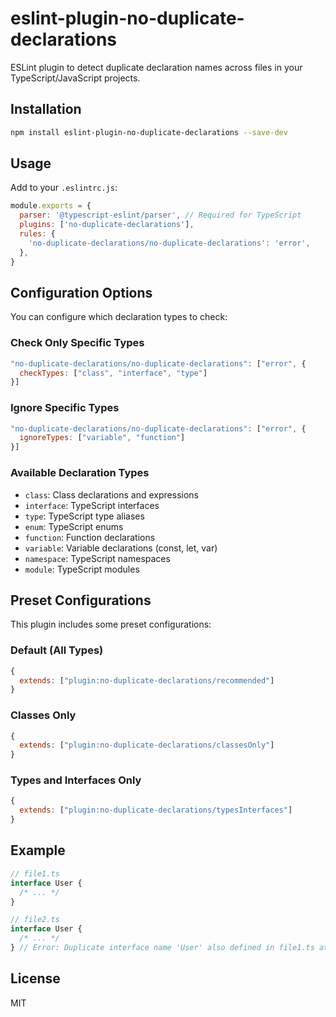 # eslint-plugin-no-duplicate-declarations

ESLint plugin to detect duplicate declaration names across files in your TypeScript/JavaScript projects.

## Installation

```bash
npm install eslint-plugin-no-duplicate-declarations --save-dev
```

## Usage

Add to your `.eslintrc.js`:

```js
module.exports = {
  parser: '@typescript-eslint/parser', // Required for TypeScript
  plugins: ['no-duplicate-declarations'],
  rules: {
    'no-duplicate-declarations/no-duplicate-declarations': 'error',
  },
}
```

## Configuration Options

You can configure which declaration types to check:

### Check Only Specific Types

```js
"no-duplicate-declarations/no-duplicate-declarations": ["error", {
  checkTypes: ["class", "interface", "type"]
}]
```

### Ignore Specific Types

```js
"no-duplicate-declarations/no-duplicate-declarations": ["error", {
  ignoreTypes: ["variable", "function"]
}]
```

### Available Declaration Types

- `class`: Class declarations and expressions
- `interface`: TypeScript interfaces
- `type`: TypeScript type aliases
- `enum`: TypeScript enums
- `function`: Function declarations
- `variable`: Variable declarations (const, let, var)
- `namespace`: TypeScript namespaces
- `module`: TypeScript modules

## Preset Configurations

This plugin includes some preset configurations:

### Default (All Types)

```js
{
  extends: ["plugin:no-duplicate-declarations/recommended"]
}
```

### Classes Only

```js
{
  extends: ["plugin:no-duplicate-declarations/classesOnly"]
}
```

### Types and Interfaces Only

```js
{
  extends: ["plugin:no-duplicate-declarations/typesInterfaces"]
}
```

## Example

```typescript
// file1.ts
interface User {
  /* ... */
}

// file2.ts
interface User {
  /* ... */
} // Error: Duplicate interface name 'User' also defined in file1.ts at line 1
```

## License

MIT
